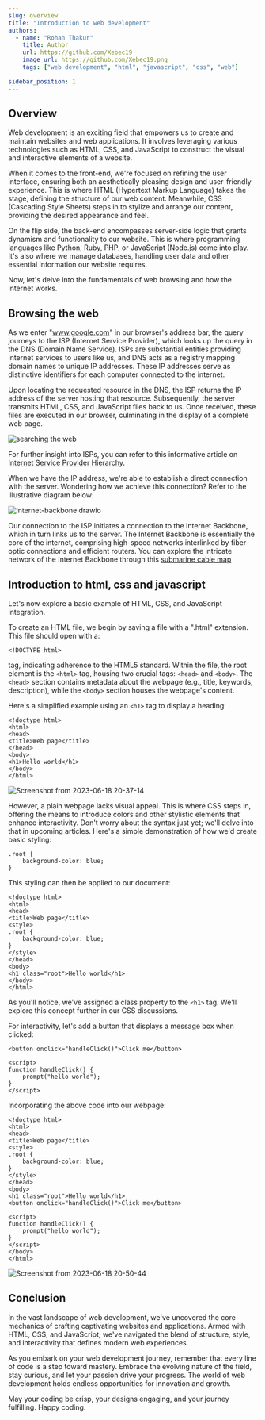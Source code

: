 ```yaml
---
slug: overview
title: "Introduction to web development"
authors:
  - name: "Rohan Thakur"
    title: Author
    url: https://github.com/Xebec19
    image_url: https://github.com/Xebec19.png
    tags: ["web development", "html", "javascript", "css", "web"]

sidebar_position: 1
---
```


## Overview

Web development is an exciting field that empowers us to create and maintain websites and web applications. It involves leveraging various technologies such as HTML, CSS, and JavaScript to construct the visual and interactive elements of a website.

When it comes to the front-end, we're focused on refining the user interface, ensuring both an aesthetically pleasing design and user-friendly experience. This is where HTML (Hypertext Markup Language) takes the stage, defining the structure of our web content. Meanwhile, CSS (Cascading Style Sheets) steps in to stylize and arrange our content, providing the desired appearance and feel.

On the flip side, the back-end encompasses server-side logic that grants dynamism and functionality to our website. This is where programming languages like Python, Ruby, PHP, or JavaScript (Node.js) come into play. It's also where we manage databases, handling user data and other essential information our website requires.

Now, let's delve into the fundamentals of web browsing and how the internet works.

## Browsing the web

As we enter "www.google.com" in our browser's address bar, the query journeys to the ISP (Internet Service Provider), which looks up the query in the DNS (Domain Name Service). ISPs are substantial entities providing internet services to users like us, and DNS acts as a registry mapping domain names to unique IP addresses. These IP addresses serve as distinctive identifiers for each computer connected to the internet.

Upon locating the requested resource in the DNS, the ISP returns the IP address of the server hosting that resource. Subsequently, the server transmits HTML, CSS, and JavaScript files back to us. Once received, these files are executed in our browser, culminating in the display of a complete web page.

![searching the web](/img/Web-search.png)

For further insight into ISPs, you can refer to this informative article on [Internet Service Provider Hierarchy](https://www.geeksforgeeks.org/internet-service-provider-isp-hierarchy/).

When we have the IP address, we're able to establish a direct connection with the server. Wondering how we achieve this connection? Refer to the illustrative diagram below:

![internet-backbone drawio](https://user-images.githubusercontent.com/65282610/246672467-fb025138-7249-47d9-941e-838065ad8d87.png)

Our connection to the ISP initiates a connection to the Internet Backbone, which in turn links us to the server. The Internet Backbone is essentially the core of the internet, comprising high-speed networks interlinked by fiber-optic connections and efficient routers. You can explore the intricate network of the Internet Backbone through this [submarine cable map](https://www.submarinecablemap.com/)

## Introduction to html, css and javascript

Let's now explore a basic example of HTML, CSS, and JavaScript integration.

To create an HTML file, we begin by saving a file with a ".html" extension. This file should open with a:

```
<!DOCTYPE html>
```

tag, indicating adherence to the HTML5 standard. Within the file, the root element is the `<html>` tag, housing two crucial tags: `<head>` and `<body>`. The `<head>` section contains metadata about the webpage (e.g., title, keywords, description), while the `<body>` section houses the webpage's content.

Here's a simplified example using an `<h1>` tag to display a heading:

```
<!doctype html>
<html>
<head>
<title>Web page</title>
</head>
<body>
<h1>Hello world</h1>
</body>
</html>
```

![Screenshot from 2023-06-18 20-37-14](https://user-images.githubusercontent.com/65282610/246673283-7d56be7c-115d-4cdd-9a77-468e7719290c.png)

However, a plain webpage lacks visual appeal. This is where CSS steps in, offering the means to introduce colors and other stylistic elements that enhance interactivity. Don't worry about the syntax just yet; we'll delve into that in upcoming articles. Here's a simple demonstration of how we'd create basic styling:

```
.root {
    background-color: blue;
}
```

This styling can then be applied to our document:

```
<!doctype html>
<html>
<head>
<title>Web page</title>
<style>
.root {
    background-color: blue;
}
</style>
</head>
<body>
<h1 class="root">Hello world</h1>
</body>
</html>
```

As you'll notice, we've assigned a class property to the `<h1>` tag. We'll explore this concept further in our CSS discussions.

For interactivity, let's add a button that displays a message box when clicked:

```
<button onclick="handleClick()">Click me</button>

<script>
function handleClick() {
    prompt("hello world");
}
</script>
```

Incorporating the above code into our webpage:

```
<!doctype html>
<html>
<head>
<title>Web page</title>
<style>
.root {
    background-color: blue;
}
</style>
</head>
<body>
<h1 class="root">Hello world</h1>
<button onclick="handleClick()">Click me</button>

<script>
function handleClick() {
    prompt("hello world");
}
</script>
</body>
</html>
```

![Screenshot from 2023-06-18 20-50-44](https://user-images.githubusercontent.com/65282610/246674033-33ae54fc-8282-424f-abc5-986372fa8d56.png)

## Conclusion

In the vast landscape of web development, we've uncovered the core mechanics of crafting captivating websites and applications. Armed with HTML, CSS, and JavaScript, we've navigated the blend of structure, style, and interactivity that defines modern web experiences.

As you embark on your web development journey, remember that every line of code is a step toward mastery. Embrace the evolving nature of the field, stay curious, and let your passion drive your progress. The world of web development holds endless opportunities for innovation and growth.

May your coding be crisp, your designs engaging, and your journey fulfilling. Happy coding.
